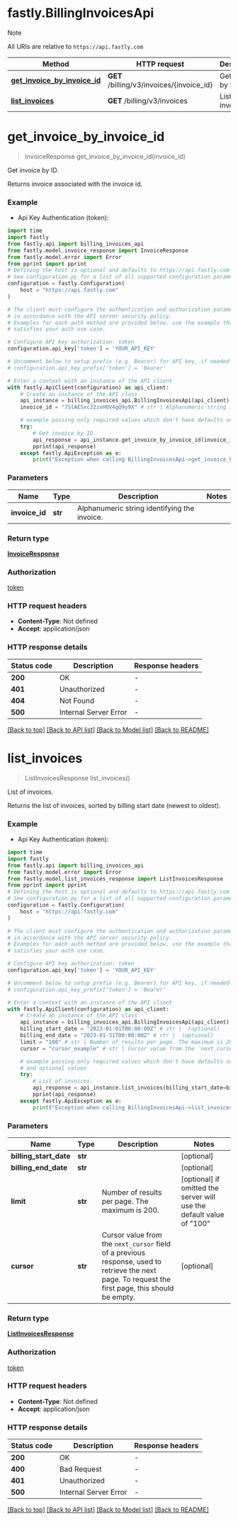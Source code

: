 # fastly.BillingInvoicesApi

> [!NOTE]
> All URIs are relative to `https://api.fastly.com`

Method | HTTP request | Description
------------- | ------------- | -------------
[**get_invoice_by_invoice_id**](BillingInvoicesApi.md#get_invoice_by_invoice_id) | **GET** /billing/v3/invoices/{invoice_id} | Get invoice by ID.
[**list_invoices**](BillingInvoicesApi.md#list_invoices) | **GET** /billing/v3/invoices | List of invoices.


# **get_invoice_by_invoice_id**
> InvoiceResponse get_invoice_by_invoice_id(invoice_id)

Get invoice by ID.

Returns invoice associated with the invoice id.

### Example

* Api Key Authentication (token):

```python
import time
import fastly
from fastly.api import billing_invoices_api
from fastly.model.invoice_response import InvoiceResponse
from fastly.model.error import Error
from pprint import pprint
# Defining the host is optional and defaults to https://api.fastly.com
# See configuration.py for a list of all supported configuration parameters.
configuration = fastly.Configuration(
    host = "https://api.fastly.com"
)

# The client must configure the authentication and authorization parameters
# in accordance with the API server security policy.
# Examples for each auth method are provided below, use the example that
# satisfies your auth use case.

# Configure API key authorization: token
configuration.api_key['token'] = 'YOUR_API_KEY'

# Uncomment below to setup prefix (e.g. Bearer) for API key, if needed
# configuration.api_key_prefix['token'] = 'Bearer'

# Enter a context with an instance of the API client
with fastly.ApiClient(configuration) as api_client:
    # Create an instance of the API class
    api_instance = billing_invoices_api.BillingInvoicesApi(api_client)
    invoice_id = "7SlAESxcJ2zxHOV4gQ9y9X" # str | Alphanumeric string identifying the invoice.

    # example passing only required values which don't have defaults set
    try:
        # Get invoice by ID.
        api_response = api_instance.get_invoice_by_invoice_id(invoice_id)
        pprint(api_response)
    except fastly.ApiException as e:
        print("Exception when calling BillingInvoicesApi->get_invoice_by_invoice_id: %s\n" % e)
```


### Parameters

Name | Type | Description  | Notes
------------- | ------------- | ------------- | -------------
 **invoice_id** | **str**| Alphanumeric string identifying the invoice. |

### Return type

[**InvoiceResponse**](InvoiceResponse.md)

### Authorization

[token](../README.md#token)

### HTTP request headers

 - **Content-Type**: Not defined
 - **Accept**: application/json


### HTTP response details

| Status code | Description | Response headers |
|-------------|-------------|------------------|
**200** | OK |  -  |
**401** | Unauthorized |  -  |
**404** | Not Found |  -  |
**500** | Internal Server Error |  -  |

[[Back to top]](#) [[Back to API list]](../README.md#documentation-for-api-endpoints) [[Back to Model list]](../README.md#documentation-for-models) [[Back to README]](../README.md)

# **list_invoices**
> ListInvoicesResponse list_invoices()

List of invoices.

Returns the list of invoices, sorted by billing start date (newest to oldest).

### Example

* Api Key Authentication (token):

```python
import time
import fastly
from fastly.api import billing_invoices_api
from fastly.model.error import Error
from fastly.model.list_invoices_response import ListInvoicesResponse
from pprint import pprint
# Defining the host is optional and defaults to https://api.fastly.com
# See configuration.py for a list of all supported configuration parameters.
configuration = fastly.Configuration(
    host = "https://api.fastly.com"
)

# The client must configure the authentication and authorization parameters
# in accordance with the API server security policy.
# Examples for each auth method are provided below, use the example that
# satisfies your auth use case.

# Configure API key authorization: token
configuration.api_key['token'] = 'YOUR_API_KEY'

# Uncomment below to setup prefix (e.g. Bearer) for API key, if needed
# configuration.api_key_prefix['token'] = 'Bearer'

# Enter a context with an instance of the API client
with fastly.ApiClient(configuration) as api_client:
    # Create an instance of the API class
    api_instance = billing_invoices_api.BillingInvoicesApi(api_client)
    billing_start_date = "2023-01-01T00:00:00Z" # str |  (optional)
    billing_end_date = "2023-01-31T00:00:00Z" # str |  (optional)
    limit = "100" # str | Number of results per page. The maximum is 200. (optional) if omitted the server will use the default value of "100"
    cursor = "cursor_example" # str | Cursor value from the `next_cursor` field of a previous response, used to retrieve the next page. To request the first page, this should be empty. (optional)

    # example passing only required values which don't have defaults set
    # and optional values
    try:
        # List of invoices.
        api_response = api_instance.list_invoices(billing_start_date=billing_start_date, billing_end_date=billing_end_date, limit=limit, cursor=cursor)
        pprint(api_response)
    except fastly.ApiException as e:
        print("Exception when calling BillingInvoicesApi->list_invoices: %s\n" % e)
```


### Parameters

Name | Type | Description  | Notes
------------- | ------------- | ------------- | -------------
 **billing_start_date** | **str**|  | [optional]
 **billing_end_date** | **str**|  | [optional]
 **limit** | **str**| Number of results per page. The maximum is 200. | [optional] if omitted the server will use the default value of "100"
 **cursor** | **str**| Cursor value from the `next_cursor` field of a previous response, used to retrieve the next page. To request the first page, this should be empty. | [optional]

### Return type

[**ListInvoicesResponse**](ListInvoicesResponse.md)

### Authorization

[token](../README.md#token)

### HTTP request headers

 - **Content-Type**: Not defined
 - **Accept**: application/json


### HTTP response details

| Status code | Description | Response headers |
|-------------|-------------|------------------|
**200** | OK |  -  |
**400** | Bad Request |  -  |
**401** | Unauthorized |  -  |
**500** | Internal Server Error |  -  |

[[Back to top]](#) [[Back to API list]](../README.md#documentation-for-api-endpoints) [[Back to Model list]](../README.md#documentation-for-models) [[Back to README]](../README.md)

